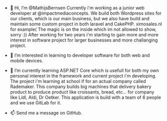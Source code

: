- 👋 Hi, I’m @MathijsBernsen
      Currently i'm working as a junior web developer at @impactmediaconcepts. We build both Wordpress sites for our clients, which is our main business, but we also 
      have build and maintain some custom project in both laravel and CakePHP. ximosales.nl for example( The magic is on the inside which im not allowed to show, sorry :))
      After working for two years i'm starting to gain more and more interest in software project for larger businesses and more challanging project.
      
- 👀 I’m interested in learning to developer software for both web and mobile devices.

- 🌱 I’m currently learning ASP.NET Core which is usefull for both my own personal interest in the framework and current project i'm developing.
      The project i'm learning at school if for an actual company called Rademaker. This company builds big machines that delivery bakery product to produce
      product like croissants, bread, etc... for company like Lidl, Aldi, Dr Oetker. This application is build with a team of 6 people and we use GitLab for it.
      
- 📫 Send me a message on GitHub.

<!---
MathijsBernsen/MathijsBernsen is a ✨ special ✨ repository because its `README.md` (this file) appears on your GitHub profile.
You can click the Preview link to take a look at your changes.
--->
